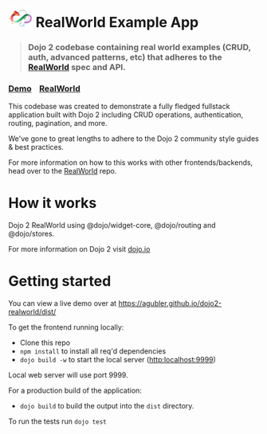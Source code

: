 # <img src="logo.png" width="48"> RealWorld Example App

> ### Dojo 2 codebase containing real world examples (CRUD, auth, advanced patterns, etc) that adheres to the [RealWorld](https://github.com/gothinkster/realworld) spec and API.


### [Demo](https://agubler.github.io/dojo2-realworld/dist/)&nbsp;&nbsp;&nbsp;&nbsp;[RealWorld](https://github.com/gothinkster/realworld)


This codebase was created to demonstrate a fully fledged fullstack application built with Dojo 2 including CRUD operations, authentication, routing, pagination, and more.

We've gone to great lengths to adhere to the Dojo 2 community style guides & best practices.

For more information on how to this works with other frontends/backends, head over to the [RealWorld](https://github.com/gothinkster/realworld) repo.


# How it works

Dojo 2 RealWorld using @dojo/widget-core, @dojo/routing and @dojo/stores.

For more information on Dojo 2 visit [dojo.io](https://dojo.io)

# Getting started

You can view a live demo over at https://agubler.github.io/dojo2-realworld/dist/

To get the frontend running locally:

- Clone this repo
- `npm install` to install all req'd dependencies
- `dojo build -w` to start the local server ([http:localhost:9999](http:localhost:9999))

Local web server will use port 9999.

For a production build of the application:

- `dojo build` to build the output into the `dist` directory.

To run the tests run `dojo test`
